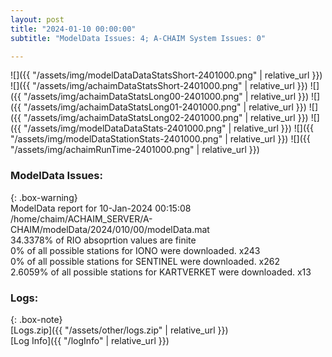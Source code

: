 ```yaml
---
layout: post
title: "2024-01-10 00:00:00"
subtitle: "ModelData Issues: 4; A-CHAIM System Issues: 0"

---
```


![]({{ "/assets/img/modelDataDataStatsShort-2401000.png" | relative_url }})
![]({{ "/assets/img/achaimDataStatsShort-2401000.png" | relative_url }})
![]({{ "/assets/img/achaimDataStatsLong00-2401000.png" | relative_url }})
![]({{ "/assets/img/achaimDataStatsLong01-2401000.png" | relative_url }})
![]({{ "/assets/img/achaimDataStatsLong02-2401000.png" | relative_url }})
![]({{ "/assets/img/modelDataDataStats-2401000.png" | relative_url }})
![]({{ "/assets/img/modelDataStationStats-2401000.png" | relative_url }})
![]({{ "/assets/img/achaimRunTime-2401000.png" | relative_url }})


### ModelData Issues:  
  
{: .box-warning}  
 ModelData report for 10-Jan-2024 00:15:08   
 /home/chaim/ACHAIM_SERVER/A-CHAIM/modelData/2024/010/00/modelData.mat   
 34.3378% of RIO absoprtion values are finite   
 0% of all possible stations for IONO were downloaded. x243   
 0% of all possible stations for SENTINEL were downloaded. x262   
 2.6059% of all possible stations for KARTVERKET were downloaded. x13   
  


### Logs:  
  
{: .box-note}  
[Logs.zip]({{ "/assets/other/logs.zip" | relative_url }})  
[Log Info]({{ "/logInfo" | relative_url }})  
